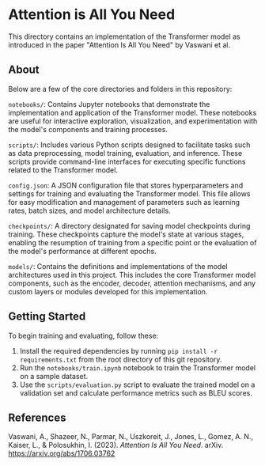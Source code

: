 # Attention is All You Need

This directory contains an implementation of the Transformer model as introduced in the paper "Attention Is All You Need" by Vaswani et al.

## About

Below are a few of the core directories and folders in this repository:

`notebooks/`: Contains Jupyter notebooks that demonstrate the implementation and application of the Transformer model. These notebooks are useful for interactive exploration, visualization, and experimentation with the model's components and training processes.

`scripts/`: Includes various Python scripts designed to facilitate tasks such as data preprocessing, model training, evaluation, and inference. These scripts provide command-line interfaces for executing specific functions related to the Transformer model.

`config.json`: A JSON configuration file that stores hyperparameters and settings for training and evaluating the Transformer model. This file allows for easy modification and management of parameters such as learning rates, batch sizes, and model architecture details.

`checkpoints/`: A directory designated for saving model checkpoints during training. These checkpoints capture the model's state at various stages, enabling the resumption of training from a specific point or the evaluation of the model's performance at different epochs.

`models/`: Contains the definitions and implementations of the model architectures used in this project. This includes the core Transformer model components, such as the encoder, decoder, attention mechanisms, and any custom layers or modules developed for this implementation.

## Getting Started

To begin training and evaluating, follow these:

1. Install the required dependencies by running `pip install -r requirements.txt` from the root directory of this git repository.
2. Run the `notebooks/train.ipynb` notebook to train the Transformer model on a sample dataset.
3. Use the `scripts/evaluation.py` script to evaluate the trained model on a validation set and calculate performance metrics such as BLEU scores.

## References

Vaswani, A., Shazeer, N., Parmar, N., Uszkoreit, J., Jones, L., Gomez, A. N., Kaiser, L., & Polosukhin, I. (2023). _Attention Is All You Need_. arXiv. https://arxiv.org/abs/1706.03762

